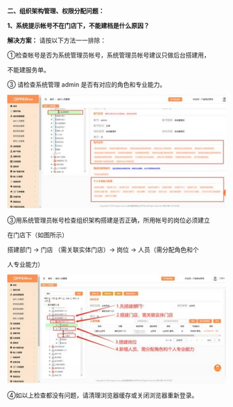 ﻿
<a name="bookmark1"></a>**二、组织架构管理、权限分配问题：**

**1、系统提示帐号不在门店下，不能建档是什么原因？**

**解决方案：** 请按以下方法一一排除：

①检查帐号是否为系统管理员帐号，系统管理员帐号建议只做后台搭建用，

不能建服务单。

③ 请检查系统管理 admin 是否有对应的角色和专业能力。

![](Aspose.Words.955081b2-65f6-4309-844b-133ee40a773f.001.jpeg)


③用系统管理员帐号检查组织架构搭建是否正确，所用帐号的岗位必须建立

在门店下（如图所示）

搭建部门 →  门店    （需关联实体门店）→  岗位  →  人员（需分配角色和个

人专业能力）

![](Aspose.Words.955081b2-65f6-4309-844b-133ee40a773f.002.jpeg)

④如以上检查都没有问题，请清理浏览器缓存或关闭浏览器重新登录。


